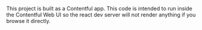 This project is built as a Contentful app. This code is intended to run inside the Contentful Web UI so the react dev server will not render anything if you browse it directly.
